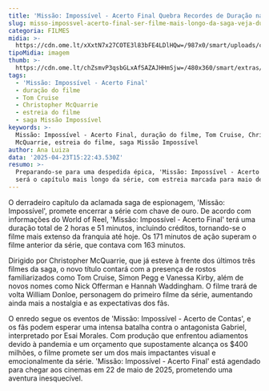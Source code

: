 ```yaml
---
title: 'Missão: Impossível - Acerto Final Quebra Recordes de Duração na Franquia'
slug: misso-impossvel-acerto-final-ser-filme-mais-longo-da-saga-veja-durao
categoria: FILMES
midia: >-
  https://cdn.ome.lt/xXxtN7x27COTE3l83bFE4LDlHQw=/987x0/smart/uploads/conteudo/fotos/OMELETE_CAPA_-_2025-04-23T114704.067.png
tipoMidia: imagem
thumb: >-
  https://cdn.ome.lt/chZsmvP3qsbGLxAfSAZAJHHmSjw=/480x360/smart/extras/conteudos/omelete_THUMB_-_2025-04-23T114649.429.png
tags:
  - 'Missão: Impossível - Acerto Final'
  - duração do filme
  - Tom Cruise
  - Christopher McQuarrie
  - estreia do filme
  - saga Missão Impossível
keywords: >-
  Missão: Impossível - Acerto Final, duração do filme, Tom Cruise, Christopher
  McQuarrie, estreia do filme, saga Missão Impossível
author: Ana Luiza
data: '2025-04-23T15:22:43.530Z'
resumo: >-
  Preparando-se para uma despedida épica, 'Missão: Impossível - Acerto Final'
  será o capítulo mais longo da série, com estreia marcada para maio de 2025.
---
```


O derradeiro capítulo da aclamada saga de espionagem, 'Missão: Impossível', promete encerrar a série com chave de ouro. De acordo com informações do World of Reel, 'Missão: Impossível - Acerto Final' terá uma duração total de 2 horas e 51 minutos, incluindo créditos, tornando-se o filme mais extenso da franquia até hoje. Os 171 minutos de ação superam o filme anterior da série, que contava com 163 minutos. 

Dirigido por Christopher McQuarrie, que já esteve à frente dos últimos três filmes da saga, o novo título contará com a presença de rostos familiarizados como Tom Cruise, Simon Pegg e Vanessa Kirby, além de novos nomes como Nick Offerman e Hannah Waddingham. O filme trará de volta William Donloe, personagem do primeiro filme da série, aumentando ainda mais a nostalgia e as expectativas dos fãs. 

O enredo segue os eventos de 'Missão: Impossível - Acerto de Contas', e os fãs podem esperar uma intensa batalha contra o antagonista Gabriel, interpretado por Esai Morales. Com produção que enfrentou adiamentos devido à pandemia e um orçamento que supostamente alcança os $400 milhões, o filme promete ser um dos mais impactantes visual e emocionalmente da série. 'Missão: Impossível - Acerto Final' está agendado para chegar aos cinemas em 22 de maio de 2025, prometendo uma aventura inesquecível.
